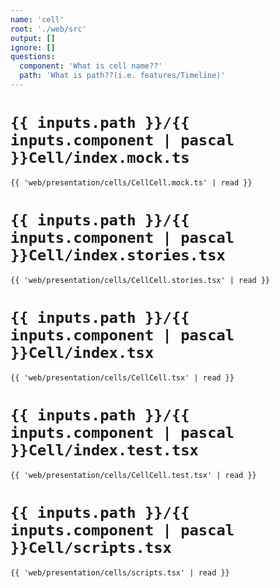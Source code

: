 ```yaml
---
name: 'cell'
root: './web/src'
output: []
ignore: []
questions:
  component: 'What is cell name??'
  path: 'What is path??(i.e. features/Timeline)'
---
```


# `{{ inputs.path }}/{{ inputs.component | pascal }}Cell/index.mock.ts`
```tsx
{{ 'web/presentation/cells/CellCell.mock.ts' | read }}
```

# `{{ inputs.path }}/{{ inputs.component | pascal }}Cell/index.stories.tsx`
```tsx
{{ 'web/presentation/cells/CellCell.stories.tsx' | read }}
```

# `{{ inputs.path }}/{{ inputs.component | pascal }}Cell/index.tsx`
```tsx
{{ 'web/presentation/cells/CellCell.tsx' | read }}
```

# `{{ inputs.path }}/{{ inputs.component | pascal }}Cell/index.test.tsx`
```tsx
{{ 'web/presentation/cells/CellCell.test.tsx' | read }}
```

# `{{ inputs.path }}/{{ inputs.component | pascal }}Cell/scripts.tsx`
```tsx
{{ 'web/presentation/cells/scripts.tsx' | read }}
```

